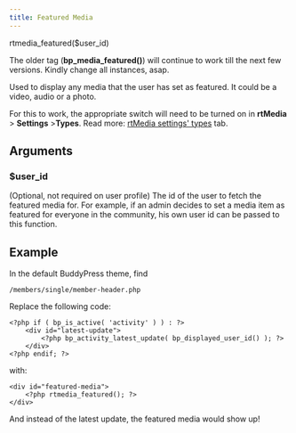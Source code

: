 ```yaml
---
title: Featured Media
---
```


rtmedia_featured($user_id)




The older tag (**bp_media_featured()**) will continue to work till the next few versions. Kindly change all instances, asap.


Used to display any media that the user has set as featured. It could be a video, audio or a photo.

For this to work, the appropriate switch will need to be turned on in **rtMedia** > **Settings** >**Types**. Read more: [rtMedia settings' types](https://rtcamp.com/rtmedia/docs/admin/rtmedia-settings/types/) tab.


## Arguments




### **$user_id**


(Optional, not required on user profile)
The id of the user to fetch the featured media for. For example, if an admin decides to set a media item as featured for everyone in the community, his own user id can be passed to this function.


## Example


In the default BuddyPress theme, find

    
    /members/single/member-header.php


Replace the following code:

    
    <?php if ( bp_is_active( 'activity' ) ) : ?>
    	<div id="latest-update">
    		<?php bp_activity_latest_update( bp_displayed_user_id() ); ?>
    	</div>
    <?php endif; ?>


with:

    
    <div id="featured-media">
    	<?php rtmedia_featured(); ?>
    </div>


And instead of the latest update, the featured media would show up!
